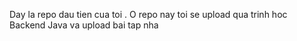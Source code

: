 Day la repo dau tien cua toi . O repo nay toi se upload qua trinh hoc Backend Java va upload bai tap nha
